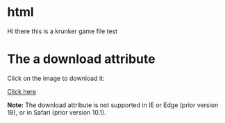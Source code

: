# html                        
Hi there this is a krunker game file test



<h1>The a download attribute</h1>

<p>Click on the image to download it:<p>
<a href="settings.txt" download="settings.txt">Click here</a>

<p><b>Note:</b> The download attribute is not supported in IE or Edge (prior version 18), or in Safari (prior version 10.1).</p>
